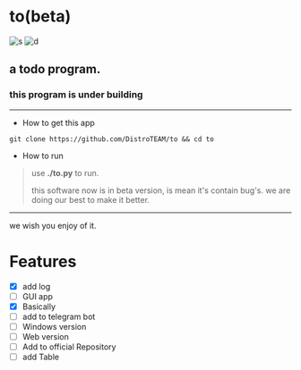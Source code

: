 # to(beta)

![s](https://img.shields.io/github/languages/code-size/distroteam/to)
![d](https://img.shields.io/github/license/distroteam/to)

## a todo program.

### this program is under building
---

- How to get this app

```
git clone https://github.com/DistroTEAM/to && cd to
```

- How to run

> use **./to.py** to run.
>
> this software now is in beta version, is mean it's contain bug's. we are doing our best to make it better.

---

we wish you enjoy of it.

# Features

- [X] add log
- [ ] GUI app
- [X] Basically
- [ ] add to telegram bot
- [ ] Windows version
- [ ] Web version
- [ ] Add to official Repository
- [ ] add Table
